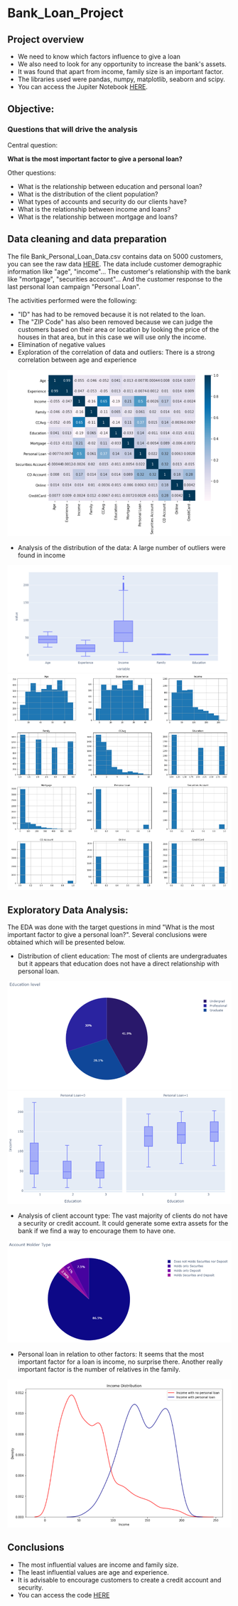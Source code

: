# Bank_Loan_Project
## Project overview
* We need to know which factors influence to give a loan
* We also need to look for any opportunity to increase the bank's assets.
* It was found that apart from income, family size is an important factor.
* The libraries used were pandas, numpy, matplotlib, seaborn and scipy.
* You can access the Jupiter Notebook [HERE](https://github.com/victort9/Bank_Loan_Project/blob/main/Files/Bank_Personal_Loan_Analysis.ipynb).

## Objective:
### Questions that will drive the analysis
Central question:

**What is the most important factor to give a personal loan?**

Other questions:

* What is the relationship between education and personal loan?
* What is the distribution of the client population?
* What types of accounts and security do our clients have?
* What is the relationship between income and loans?
* What is the relationship between mortgage and loans?

## Data cleaning and data preparation

The file Bank_Personal_Loan_Data.csv contains data on 5000 customers, you can see the raw data [HERE](https://github.com/victort9/Bank_Loan_Project/blob/main/Files/Bank_Personal_Loan_Data.csv). The data include customer demographic information like "age", "income"... The customer's relationship with the bank like "mortgage", "securities account"... And the customer response to the last personal loan campaign "Personal Loan".

The activities performed were the following:

* "ID" has had to be removed because it is not related to the loan. 
* The "ZIP Code" has also been removed because we can judge the customers based on their area or location by looking the price of the houses in that area, but in this case we will use only the income.
* Elimination of negative values
* Exploration of the correlation of data and outliers: There is a strong correlation between age and experience

![](https://github.com/victort9/Bank_Loan_Project/blob/main/Images/Correlation_heatmap.png)

* Analysis of the distribution of the data: A large number of outliers were found in income

![](https://github.com/victort9/Bank_Loan_Project/blob/main/Images/Boxplot.png)
![](https://github.com/victort9/Bank_Loan_Project/blob/main/Images/histogram.png)

## Exploratory Data Analysis:
The EDA was done with the target questions in mind "What is the most important factor to give a personal loan?". Several conclusions were obtained which will be presented below.

* Distribution of client education: The most of clients are undergraduates but it appears that education does not have a direct relationship with personal loan.

![](https://github.com/victort9/Bank_Loan_Project/blob/main/Images/Pie_education.png)
![](https://github.com/victort9/Bank_Loan_Project/blob/main/Images/Boxplot_persn_loan.png)

* Analysis of client account type: The vast majority of clients do not have a security or credit account. It could generate some extra assets for the bank if we find a way to encourage them to have one.

![](https://github.com/victort9/Bank_Loan_Project/blob/main/Images/Pie_account_type.png)

* Personal loan in relation to other factors: It seems that the most important factor for a loan is income, no surprise there. Another really important factor is the number of relatives in the family.

![](https://github.com/victort9/Bank_Loan_Project/blob/main/Images/Income_persn_loan.png)

## Conclusions
* The most influential values are income and family size.
* The least influential values are age and experience.
* It is advisable to encourage customers to create a credit account and security.
* You can access the code [HERE](https://github.com/victort9/Bank_Loan_Project/blob/main/Files/Bank_Personal_Loan_Analysis.ipynb)
